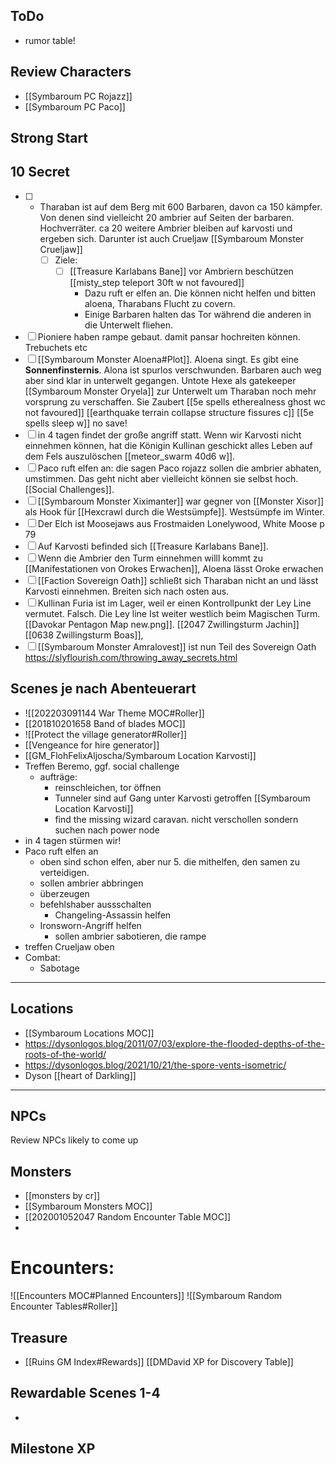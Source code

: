 ## ToDo
- rumor table!
## Review Characters
- [[Symbaroum PC Rojazz]]
- [[Symbaroum PC Paco]]
## Strong Start
## 10 Secret
- [ ] - Tharaban ist auf dem Berg mit 600 Barbaren, davon ca 150 kämpfer. Von denen sind vielleicht  20 ambrier auf Seiten der barbaren. Hochverräter. ca 20 weitere Ambrier bleiben auf karvosti und ergeben sich. Darunter ist auch Crueljaw [[Symbaroum Monster Crueljaw]]
	- [ ] Ziele:
		- [ ] [[Treasure Karlabans Bane]] vor Ambriern beschützen [[misty_step teleport 30ft w not favoured]]
			-  Dazu ruft er elfen an. Die können nicht helfen und bitten aloena, Tharabans Flucht zu covern.
			- Einige Barbaren halten das Tor während die anderen in die Unterwelt fliehen.
- [ ] Pioniere haben rampe gebaut. damit pansar hochreiten können. Trebuchets etc
- [ ] [[Symbaroum Monster Aloena#Plot]]. Aloena singt. Es gibt eine **Sonnenfinsternis**. Alona ist spurlos verschwunden. Barbaren auch weg aber sind klar in unterwelt gegangen. Untote Hexe als gatekeeper [[Symbaroum Monster Oryela]] zur Unterwelt um Tharaban noch mehr vorsprung zu verschaffen. Sie Zaubert [[5e spells etherealness ghost wc not favoured]] [[earthquake terrain collapse structure fissures c]] [[5e spells sleep w]] no save!
- [ ] in 4 tagen findet der große angriff statt. Wenn wir Karvosti nicht einnehmen können, hat die Königin Kullinan geschickt alles Leben auf dem Fels auszulöschen [[meteor_swarm 40d6 w]].
- [ ] Paco ruft elfen an: die sagen Paco rojazz sollen die ambrier abhaten, umstimmen. Das geht nicht aber vielleicht können sie selbst hoch. [[Social Challenges]].
-  [ ] [[Symbaroum Monster Xiximanter]] war gegner von [[Monster Xisor]] als Hook für [[Hexcrawl durch die Westsümpfe]]. Westsümpfe im Winter.
- [ ] Der Elch ist Moosejaws aus Frostmaiden Lonelywood, White Moose p 79
- [ ] Auf Karvosti befinded sich [[Treasure Karlabans Bane]]. 
- [ ] Wenn die Ambrier den Turm einnehmen willl kommt zu [[Manifestationen von Orokes Erwachen]], Aloena lässt Oroke erwachen
- [ ] [[Faction Sovereign Oath]] schließt sich Tharaban nicht an und lässt Karvosti einnehmen. Breiten sich nach osten aus.
- [ ] Kullinan Furia ist im Lager, weil er einen Kontrollpunkt der Ley Line vermutet. Falsch. Die Ley line Ist weiter westlich beim Magischen Turm. [[Davokar Pentagon Map new.png]]. [[2047 Zwillingsturm Jachin]][[0638 Zwillingsturm Boas]], 
- [ ] [[Symbaroum Monster Amralovest]] ist nun Teil des Sovereign Oath
 https://slyflourish.com/throwing_away_secrets.html
## Scenes je nach Abenteuerart
- ![[202203091144 War Theme MOC#Roller]]
- [[201810201658 Band of blades MOC]]
- ![[Protect the village generator#Roller]]
- [[Vengeance for hire generator]]
- [[GM_FlohFelixAljoscha/Symbaroum Location Karvosti]]
- Treffen Beremo, ggf. social challenge
	- aufträge: 
		- reinschleichen, tor öffnen
		- Tunneler sind auf Gang unter Karvosti getroffen [[Symbaroum Location Karvosti]]
		- find the missing wizard caravan. nicht verschollen sondern suchen nach power node
- in 4 tagen stürmen wir! 
- Paco ruft elfen an
	- oben sind schon elfen, aber nur 5. die mithelfen, den samen zu verteidigen.
	- sollen ambrier abbringen
	- überzeugen
	- befehlshaber aussschalten
		- Changeling-Assassin helfen
	- Ironsworn-Angriff helfen
		- sollen ambrier sabotieren, die rampe
- treffen Crueljaw oben
- Combat:
	- Sabotage
---

##  Locations 
- [[Symbaroum Locations MOC]]
- https://dysonlogos.blog/2011/07/03/explore-the-flooded-depths-of-the-roots-of-the-world/
- https://dysonlogos.blog/2021/10/21/the-spore-vents-isometric/
- Dyson [[heart of Darkling]]
---
## NPCs
Review NPCs likely to come up

## Monsters
- [[monsters by cr]]
- [[Symbaroum Monsters MOC]]
-  [[202001052047 Random Encounter Table MOC]]
- 
# Encounters:
![[Encounters MOC#Planned Encounters]]
![[Symbaroum Random Encounter Tables#Roller]]

## Treasure
- [[Ruins GM Index#Rewards]]
[[DMDavid XP for Discovery Table]]
## Rewardable Scenes 1-4
- 
## Milestone XP